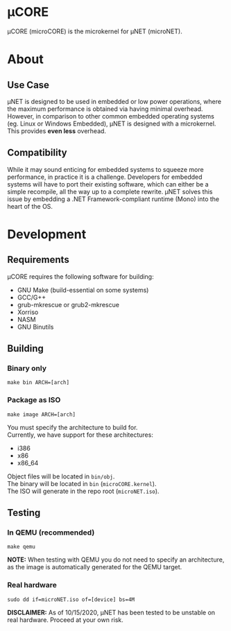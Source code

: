 # µCORE

µCORE (microCORE) is the microkernel for µNET (microNET).

# About
## Use Case
µNET is designed to be used in embedded or low power operations, where the maximum performance is obtained via having minimal overhead. However, in comparison to other common embedded operating systems (eg. Linux or Windows Embedded), µNET is designed with a microkernel. This provides **even less** overhead.

## Compatibility
While it may sound enticing for embedded systems to squeeze more performance, in practice it is a challenge. Developers for embedded systems will have to port their existing software, which can either be a simple recompile, all the way up to a complete rewrite. µNET solves this issue by embedding a .NET Framework-compliant runtime (Mono) into the heart of the OS.

# Development
## Requirements
µCORE requires the following software for building:

- GNU Make (build-essential on some systems)
- GCC/G++
- grub-mkrescue or grub2-mkrescue
- Xorriso
- NASM
- GNU Binutils

## Building
### Binary only
```
make bin ARCH=[arch]
```
### Package as ISO
```
make image ARCH=[arch]
```
You must specify the architecture to build for.\
Currently, we have support for these architectures:
 - i386
 - x86
 - x86_64

Object files will be located in `bin/obj`.\
The binary will be located in `bin` (`microCORE.kernel`).\
The ISO will generate in the repo root (`microNET.iso`).
## Testing
### In QEMU (recommended)
```
make qemu
```
**NOTE:** When testing with QEMU you do not need to specify an architecture, as the image is automatically generated for the QEMU target.
### Real hardware
```
sudo dd if=microNET.iso of=[device] bs=4M
```

**DISCLAIMER:** As of 10/15/2020, µNET has been tested to be unstable on real hardware. Proceed at your own risk.
